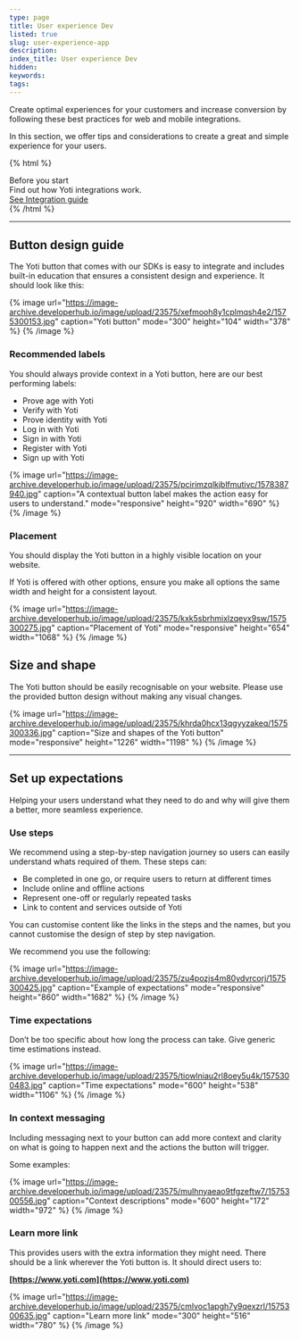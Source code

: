 ```yaml
---
type: page
title: User experience Dev
listed: true
slug: user-experience-app
description: 
index_title: User experience Dev
hidden: 
keywords: 
tags: 
---
```


Create optimal experiences for your customers and increase conversion by following these best practices for web and mobile integrations.

In this section, we offer tips and considerations to create a great and simple experience for your users.

{% html %}
<div class="alert-BYS">
   <div class="alert-title" id="BYS">
      Before you start
   </div>
   <div class="alert-text" >
      Find out how Yoti integrations work.
   </div>
   <div class="alert-links"> 
      <a target="_self" href="https://developers.yoti.com/yoti/technical-overview-app">
See Integration guide
      </a> 
   </div>
</div>
{% /html %}

---

## Button design guide

The Yoti button that comes with our SDKs is easy to integrate and includes built-in education that ensures a consistent design and experience. It should look like this:

{% image url="https://image-archive.developerhub.io/image/upload/23575/xefmooh8y1cplmqsh4e2/1575300153.jpg" caption="Yoti button" mode="300" height="104" width="378" %}
{% /image %}

### Recommended labels

You should always provide context in a Yoti button, here are our best performing labels:

- Prove age with Yoti
- Verify with Yoti 
- Prove identity with Yoti
- Log in with Yoti
- Sign in with Yoti
- Register with Yoti
- Sign up with Yoti

{% image url="https://image-archive.developerhub.io/image/upload/23575/pcirimzqlkjblfmutivc/1578387940.jpg" caption="A contextual button label makes the action easy for users to understand." mode="responsive" height="920" width="690" %}
{% /image %}

### Placement

You should display the Yoti button in a highly visible location on your website. 

If Yoti is offered with other options, ensure you make all options the same width and height for a consistent layout.

{% image url="https://image-archive.developerhub.io/image/upload/23575/kxk5sbrhmixlzqeyx9sw/1575300275.jpg" caption="Placement of Yoti" mode="responsive" height="654" width="1068" %}
{% /image %}

## Size and shape

The Yoti button should be easily recognisable on your website. Please use the provided button design without making any visual changes.

{% image url="https://image-archive.developerhub.io/image/upload/23575/khrda0hcx13qgyyzakeq/1575300336.jpg" caption="Size and shapes of the Yoti button" mode="responsive" height="1226" width="1198" %}
{% /image %}

---

## Set up expectations

Helping your users understand what they need to do and why will give them a better, more seamless experience.

### Use steps

We recommend using a step-by-step navigation journey so users can easily understand whats required of them. These steps can:

- Be completed in one go, or require users to return at different times
- Include online and offline actions
- Represent one-off or regularly repeated tasks
- Link to content and services outside of Yoti

You can customise content like the links in the steps and the names, but you cannot customise the design of step by step navigation.

We recommend you use the following:

{% image url="https://image-archive.developerhub.io/image/upload/23575/zu4pozjs4m80ydvrcorj/1575300425.jpg" caption="Example of expectations" mode="responsive" height="860" width="1682" %}
{% /image %}

### Time expectations

Don’t be too specific about how long the process can take. Give generic time estimations instead.

{% image url="https://image-archive.developerhub.io/image/upload/23575/tiowlniau2rl8oey5u4k/1575300483.jpg" caption="Time expectations" mode="600" height="538" width="1106" %}
{% /image %}

### In context messaging

Including messaging next to your button can add more context and clarity on what is going to happen next and the actions the button will trigger.

Some examples:

{% image url="https://image-archive.developerhub.io/image/upload/23575/mulhnyaeao9tfgzeftw7/1575300556.jpg" caption="Context descriptions" mode="600" height="172" width="972" %}
{% /image %}

### Learn more link

This provides users with the extra information they might need. There should be a link wherever the Yoti button is. It should direct users to:

**[https://www.yoti.com](https://www.yoti.com)**

{% image url="https://image-archive.developerhub.io/image/upload/23575/cmlvoc1apgh7y9qexzrl/1575300635.jpg" caption="Learn more link" mode="300" height="516" width="780" %}
{% /image %}